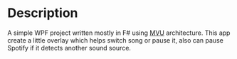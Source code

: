 # Description
A simple WPF project written mostly in F# using [MVU](https://github.com/elmish/Elmish.WPF) architecture. 
This app create a little overlay which helps switch song or pause it, also can pause Spotify if it detects another sound source.